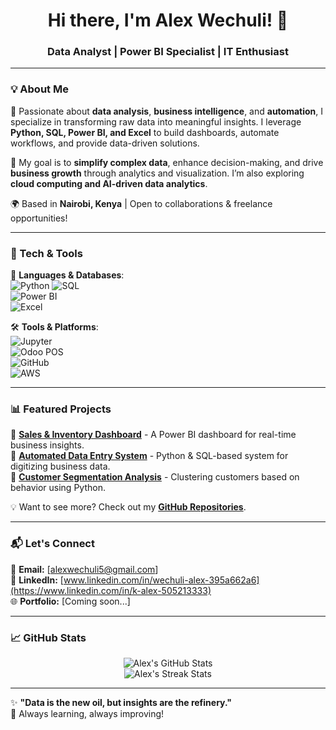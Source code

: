 <h1 align="center">Hi there, I'm Alex Wechuli! 👋</h1>
<h3 align="center">Data Analyst | Power BI Specialist | IT Enthusiast</h3>


---

### 💡 About Me  
🚀 Passionate about **data analysis**, **business intelligence**, and **automation**, I specialize in transforming raw data into meaningful insights. I leverage **Python, SQL, Power BI, and Excel** to build dashboards, automate workflows, and provide data-driven solutions.  

🎯 My goal is to **simplify complex data**, enhance decision-making, and drive **business growth** through analytics and visualization. I’m also exploring **cloud computing and AI-driven data analytics**.  

🌍 Based in **Nairobi, Kenya** | Open to collaborations & freelance opportunities!  

---

### 🔧 Tech & Tools  
🚀 **Languages & Databases**:  
![Python](https://img.shields.io/badge/-Python-3776AB?style=flat&logo=python&logoColor=white) 
![SQL](https://img.shields.io/badge/-SQL-4479A1?style=flat&logo=postgresql&logoColor=white)  
![Power BI](https://img.shields.io/badge/-PowerBI-F2C811?style=flat&logo=powerbi&logoColor=black)  
![Excel](https://img.shields.io/badge/-Excel-217346?style=flat&logo=microsoft-excel&logoColor=white)  

🛠️ **Tools & Platforms**:  
![Jupyter](https://img.shields.io/badge/-Jupyter-F37626?style=flat&logo=jupyter&logoColor=white)  
![Odoo POS](https://img.shields.io/badge/-Odoo-512DA8?style=flat&logo=odoo&logoColor=white)  
![GitHub](https://img.shields.io/badge/-GitHub-181717?style=flat&logo=github&logoColor=white)  
![AWS](https://img.shields.io/badge/-AWS-232F3E?style=flat&logo=amazon-aws&logoColor=white)  

---

### 📊 Featured Projects  
🔹 **[Sales & Inventory Dashboard](https://github.com/alecoder1/sales-dashboard)** - A Power BI dashboard for real-time business insights.  
🔹 **[Automated Data Entry System](https://github.com/alecoder1/data-entry-automation)** - Python & SQL-based system for digitizing business data.  
🔹 **[Customer Segmentation Analysis](https://github.com/alecoder1/customer-segmentation)** - Clustering customers based on behavior using Python.  

💡 Want to see more? Check out my **[GitHub Repositories](https://github.com/alecoder1?tab=repositories)**.  

---

### 📬 Let's Connect  
📧 **Email:** [alexwechuli5@gmail.com]  
🔗 **LinkedIn:** [www.linkedin.com/in/wechuli-alex-395a662a6](https://www.linkedin.com/in/k-alex-505213333)  
🌐 **Portfolio:** [Coming soon...]  

---

### 📈 GitHub Stats  
<p align="center">
  <img src="https://github-readme-stats.vercel.app/api?username=alecoder1&show_icons=true&theme=radical" alt="Alex's GitHub Stats" />
  <br>
  <img src="https://github-readme-streak-stats.herokuapp.com/?user=alecoder1&theme=radical" alt="Alex's Streak Stats" />
</p>

---

✨ **"Data is the new oil, but insights are the refinery."**  
🚀 Always learning, always improving!  


<!--
**alecoder1/alecoder1** is a ✨ _special_ ✨ repository because its `README.md` (this file) appears on your GitHub profile.

Here are some ideas to get you started:

- 🔭 I’m currently working on ...
- 🌱 I’m currently learning ...
- 👯 I’m looking to collaborate on ...
- 🤔 I’m looking for help with ...
- 💬 Ask me about ...
- 📫 How to reach me: ...
- 😄 Pronouns: ...
- ⚡ Fun fact: ...
-->
